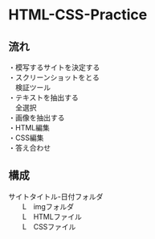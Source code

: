 # HTML-CSS-Practice  

## 流れ  
・模写するサイトを決定する  
・スクリーンショットをとる  
　検証ツール  
・テキストを抽出する  
　全選択  
・画像を抽出する  
・HTML編集  
・CSS編集  
・答え合わせ

## 構成
サイトタイトル-日付フォルダ  
　　L　imgフォルダ  
　　L　HTMLファイル  
　　L　CSSファイル
